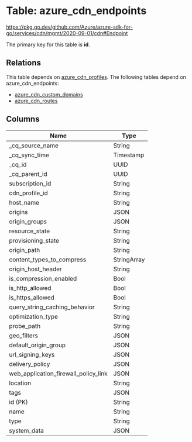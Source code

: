 # Table: azure_cdn_endpoints

https://pkg.go.dev/github.com/Azure/azure-sdk-for-go/services/cdn/mgmt/2020-09-01/cdn#Endpoint

The primary key for this table is **id**.

## Relations
This table depends on [azure_cdn_profiles](azure_cdn_profiles.md).
The following tables depend on azure_cdn_endpoints:
  - [azure_cdn_custom_domains](azure_cdn_custom_domains.md)
  - [azure_cdn_routes](azure_cdn_routes.md)

## Columns
| Name          | Type          |
| ------------- | ------------- |
|_cq_source_name|String|
|_cq_sync_time|Timestamp|
|_cq_id|UUID|
|_cq_parent_id|UUID|
|subscription_id|String|
|cdn_profile_id|String|
|host_name|String|
|origins|JSON|
|origin_groups|JSON|
|resource_state|String|
|provisioning_state|String|
|origin_path|String|
|content_types_to_compress|StringArray|
|origin_host_header|String|
|is_compression_enabled|Bool|
|is_http_allowed|Bool|
|is_https_allowed|Bool|
|query_string_caching_behavior|String|
|optimization_type|String|
|probe_path|String|
|geo_filters|JSON|
|default_origin_group|JSON|
|url_signing_keys|JSON|
|delivery_policy|JSON|
|web_application_firewall_policy_link|JSON|
|location|String|
|tags|JSON|
|id (PK)|String|
|name|String|
|type|String|
|system_data|JSON|